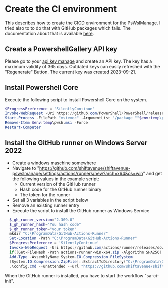 # Create the CI environment

This describes how to create the CICD environment for the PsWslManage. I tried also to to do that with GitHub packages which fails. The documentation about that is available [here](PublishToGitHubPackages.md).

## Create a PowershellGallery API key

Please go to your [api key manage](https://www.powershellgallery.com/account/apikeys) and create an API key. The key has a maximum validity of 365 days. Outdated keys can easily refreshed with the "Regenerate" Button.
The current key was created 2023-09-21.

## Install Powershell Core

Execute the following script to install Powershell Core on the system.

```powershell
$ProgressPreference = 'SilentlyContinue'
Invoke-WebRequest -Uri https://github.com/PowerShell/PowerShell/releases/download/v7.3.6/PowerShell-7.3.6-win-x64.msi -OutFile $env:temp\pwsh.msi
Start-Process -FilePath "msiexec" -ArgumentList "/package ""$env:temp\pwsh.msi"" /quiet ADD_EXPLORER_CONTEXT_MENU_OPENPOWERSHELL=0 ADD_FILE_CONTEXT_MENU_RUNPOWERSHELL=0 ENABLE_PSREMOTING=0 REGISTER_MANIFEST=1 USE_MU=0 ENABLE_MU=0 ADD_PATH=1 DISABLE_TELEMETRY=1"
Remove-Item $env:temp\pwsh.msi -Force
Restart-Computer
```

## Install the GitHub runner on Windows Server 2022

- Create a windows maschine somewhere
- Navigate to "https://github.com/shiftavenue/shiftavenue-pswslmanage/settings/actions/runners/new?arch=x64&os=win" and get the following values in the example script:
  - Current version of the GitHub runner
  - Hash code for the GitHub runner binary
  - The token for the runner
- Set all 3 variables in the script below
- Remove an existing runner entry
- Execute the script to install the GitHub runner as Windows Service

```powershell
  $_gh_runner_version="2.309.0"
  $_gh_runner_hash="You hash code"
  $_gh_runner_token="your token"
  mkdir "C:\ProgramData\GitHub-Actions-Runner"
  Set-Location -Path "C:\ProgramData\GitHub-Actions-Runner"
  $ProgressPreference = 'SilentlyContinue'
  Invoke-WebRequest -Uri https://github.com/actions/runner/releases/download/v$($_gh_runner_version)/actions-runner-win-x64-$($_gh_runner_version).zip -OutFile actions-runner-win-x64.zip
  if((Get-FileHash -Path actions-runner-win-x64.zip -Algorithm SHA256).Hash.ToUpper() -ne $($_gh_runner_hash).ToUpper()){ throw 'Computed checksum did not match' }
  Add-Type -AssemblyName System.IO.Compression.FileSystem
  [System.IO.Compression.ZipFile]::ExtractToDirectory("C:\ProgramData\GitHub-Actions-Runner\actions-runner-win-x64.zip", "$PWD")
  .\config.cmd --unattended --url "https://github.com/shiftavenue/shiftavenue-pswslmanage" --token "$_gh_runner_token" --name sa-ci-win --runasservice
```

When the GitHub runner is installed, you have to start the workflow "sa-ci-init".

